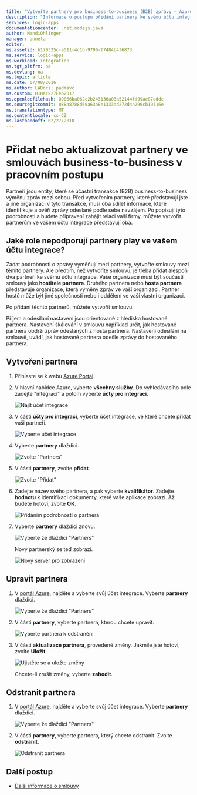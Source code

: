 ```yaml
---
title: "Vytvořte partnery pro business-to-business (B2B) zprávy – Azure Logic Apps | Microsoft Docs"
description: "Informace o postupu přidání partnery ke svému účtu integrace s Logic Apps a Enterprise integračního balíčku"
services: logic-apps
documentationcenter: .net,nodejs,java
author: MandiOhlinger
manager: anneta
editor: 
ms.assetid: b179325c-a511-4c1b-9796-f7484b4f6873
ms.service: logic-apps
ms.workload: integration
ms.tgt_pltfrm: na
ms.devlang: na
ms.topic: article
ms.date: 07/08/2016
ms.author: LADocs; padmavc
ms.custom: H1Hack27Feb2017
ms.openlocfilehash: 89066ba062c2b243136a03a52144fd99ae87eddc
ms.sourcegitcommit: 088a8788d69a63a8e1333ad272d4a299cb19316e
ms.translationtype: MT
ms.contentlocale: cs-CZ
ms.lasthandoff: 02/27/2018
---
```

# <a name="add-or-update-partners-in-business-to-business-agreements-in-your-workflow"></a>Přidat nebo aktualizovat partnery ve smlouvách business-to-business v pracovním postupu

Partneři jsou entity, které se účastní transakce (B2B) business-to-business výměnu zpráv mezi sebou. Před vytvořením partnery, které představují jste a jiné organizaci v tyto transakce, musí oba sdílet informace, které identifikuje a ověří zprávy odeslané podle sebe navzájem. Po popisují tyto podrobnosti a budete připravení zahájit relaci vaší firmy, můžete vytvořit partnerům ve vašem účtu integrace představují oba.

## <a name="what-roles-do-partners-play-in-your-integration-account"></a>Jaké role nepodporují partnery play ve vašem účtu integrace?

Zadat podrobnosti o zprávy vyměňují mezi partnery, vytvořte smlouvy mezi těmito partnery. Ale předtím, než vytvoříte smlouvu, je třeba přidat alespoň dva partneři ke svému účtu integrace. Vaše organizace musí být součástí smlouvy jako **hostitele partnera**. Druhého partnera nebo **hosta partnera** představuje organizace, která výměny zpráv ve vaší organizaci. Partner hostů může být jiné společnosti nebo i oddělení ve vaší vlastní organizaci.

Po přidání těchto partnerů, můžete vytvořit smlouvu.

Příjem a odesílání nastavení jsou orientované z hlediska hostované partnera. Nastavení škálování v smlouvu například určit, jak hostované partnera obdrží zpráv odeslaných z hosta partnera. Nastavení odesílání na smlouvě, uvádí, jak hostované partnera odešle zprávy do hostovaného partnera.

## <a name="create-partner"></a>Vytvoření partnera

1. Přihlaste se k webu [Azure Portal](https://portal.azure.com).

2. V hlavní nabídce Azure, vyberte **všechny služby**. Do vyhledávacího pole zadejte "integraci" a potom vyberte **účty pro integraci**.

   ![Najít účet integrace](./media/logic-apps-enterprise-integration-partners/account-1.png)

3. V části **účty pro integraci**, vyberte účet integrace, ve které chcete přidat vaši partneři.

   ![Vyberte účet integrace](./media/logic-apps-enterprise-integration-partners/account-2.png)

4. Vyberte **partnery** dlaždici.

   ![Zvolte "Partners"](./media/logic-apps-enterprise-integration-partners/partner-1.png)

5. V části **partnery**, zvolte **přidat**.

   ![Zvolte "Přidat"](./media/logic-apps-enterprise-integration-partners/partner-2.png)

6. Zadejte název svého partnera, a pak vyberte **kvalifikátor**. Zadejte **hodnotu** k identifikaci dokumenty, které vaše aplikace zobrazí. Až budete hotoví, zvolte **OK**.

   ![Přidáním podrobností o partnera](./media/logic-apps-enterprise-integration-partners/partner-3.png)

7. Vyberte **partnery** dlaždici znovu.

   ![Vyberte že dlaždici "Partners"](./media/logic-apps-enterprise-integration-partners/partner-5.png)

   Nový partnerský se teď zobrazí. 

   ![Nový server pro zobrazení](./media/logic-apps-enterprise-integration-partners/partner-6.png)

## <a name="edit-partner"></a>Upravit partnera

1. V [portál Azure](https://portal.azure.com), najděte a vyberte svůj účet integrace. Vyberte **partnery** dlaždici.

   ![Vyberte že dlaždici "Partners"](./media/logic-apps-enterprise-integration-partners/edit.png)

2. V části **partnery**, vyberte partnera, kterou chcete upravit.

   ![Vyberte partnera k odstranění](./media/logic-apps-enterprise-integration-partners/edit-1.png)

3. V části **aktualizace partnera**, provedené změny.
Jakmile jste hotovi, zvolte **Uložit**. 

   ![Ujistěte se a uložte změny](./media/logic-apps-enterprise-integration-partners/edit-2.png)

   Chcete-li zrušit změny, vyberte **zahodit**.

## <a name="delete-partner"></a>Odstranit partnera

1. V [portál Azure](https://portal.azure.com), najděte a vyberte svůj účet integrace. Vyberte **partnery** dlaždici.

   ![Vyberte že dlaždici "Partners"](./media/logic-apps-enterprise-integration-partners/delete.png)

2. V části **partnery**, vyberte partnera, který chcete odstranit.
Zvolte **odstranit**.

   ![Odstranit partnera](./media/logic-apps-enterprise-integration-partners/delete-1.png)

## <a name="next-steps"></a>Další postup

* [Další informace o smlouvy](../logic-apps/logic-apps-enterprise-integration-agreements.md "Další informace o integraci smlouvy enterprise")  

